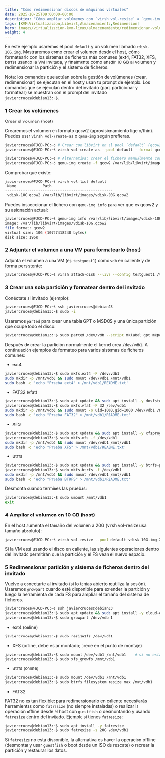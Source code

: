 ```yaml
---
title: "Cómo redimensionar discos de máquinas virtuales"
date: 2025-10-25T09:00:00+00:00
description: "Cómo ampliar volúmenes con `virsh vol-resize` o `qemu-img resize` y los pasos necesarios dentro de la VM (redimensionar particiones y sistemas de archivos). Buenas prácticas y riesgos."
tags: [KVM,Virtualizacion,Libvirt,Almacenamiento,Redimension]
hero: images/virtualizacion-kvm-linux/almacenamiento/redimensionar-volumenes.png
weight: 4
---
```


En este ejemplo usaremos el pool `default` y un volumen llamado `vdisk-10G.img`. Mostraremos cómo crear el volumen desde el host, cómo formatearlo con los sistemas de ficheros más comunes (ext4, FAT32, XFS, btrfs) usando la VM invitada, y finalmente cómo añadir 10 GB al volumen y redimensionar la partición y el sistema de ficheros.

Nota: los comandos que actúan sobre la gestión de volúmenes (crear, redimensionar) se ejecutan en el host y usan tu prompt de ejemplo. Los comandos que se ejecutan dentro del invitado (para particionar y formatear) se muestran con el prompt del invitado `javiercruces@debian13:~$`.

### 1 Crear los volúmenes
 Crear el volumen (host)

Crearemos el volumen en formato qcow2 (aprovisionamiento ligero/thin). Puedes usar `virsh vol-create-as` o `qemu-img` según prefieras.

```bash
javiercruces@FJCD-PC:~$ # Crear con libvirt en el pool `default` (qcow2, thin)
javiercruces@FJCD-PC:~$ virsh vol-create-as --pool default --format qcow2 vdisk-10G.qcow2 10G

javiercruces@FJCD-PC:~$ # Alternativa: crear el fichero manualmente con qemu-img
javiercruces@FJCD-PC:~$ qemu-img create -f qcow2 /var/lib/libvirt/images/vdisk-10G.qcow2 10G
```

Comprobar que existe:

```bash
javiercruces@FJCD-PC:~$ virsh vol-list default
 Name            Path
-------------------------------------------------
 vdisk-10G.qcow2 /var/lib/libvirt/images/vdisk-10G.qcow2
```

Puedes inspeccionar el fichero con `qemu-img info` para ver que es qcow2 y su asignación actual:

```bash
javiercruces@FJCD-PC:~$ qemu-img info /var/lib/libvirt/images/vdisk-10G.qcow2
image: /var/lib/libvirt/images/vdisk-10G.qcow2
file format: qcow2
virtual size: 10G (10737418240 bytes)
disk size: 196K
```

### 2 Adjuntar el volumen a una VM para formatearlo (host)

Adjunta el volumen a una VM (ej. `testguest1`) como `vdb` en caliente y de forma persistente:

```bash
javiercruces@FJCD-PC:~$ virsh attach-disk --live --config testguest1 /var/lib/libvirt/images/vdisk-10G.qcow2 vdb
```

### 3 Crear una sola partición y formatear dentro del invitado

Conéctate al invitado (ejemplo):

```bash
javiercruces@FJCD-PC:~$ ssh javiercruces@debian13
javiercruces@debian13:~$ sudo -i
```

Usaremos `parted` para crear una tabla GPT o MSDOS y una única partición que ocupe todo el disco:

```bash
javiercruces@debian13:~$ sudo parted /dev/vdb --script mklabel gpt mkpart primary 0% 100%
```

Después de crear la partición normalmente el kernel crea `/dev/vdb1`. A continuación ejemplos de formateo para varios sistemas de ficheros comunes:

- ext4

```bash
javiercruces@debian13:~$ sudo mkfs.ext4 -F /dev/vdb1
sudo mkdir -p /mnt/vdb1 && sudo mount /dev/vdb1 /mnt/vdb1
sudo bash -c 'echo "Prueba ext4" > /mnt/vdb1/README.txt'
```

- FAT32 (vfat)

```bash
javiercruces@debian13:~$ sudo apt update && sudo apt install -y dosfstools
javiercruces@debian13:~$ sudo mkfs.vfat -F 32 /dev/vdb1
sudo mkdir -p /mnt/vdb1 && sudo mount -o uid=1000,gid=1000 /dev/vdb1 /mnt/vdb1
sudo bash -c 'echo "Prueba FAT32" > /mnt/vdb1/README.txt'
```

- XFS

```bash
javiercruces@debian13:~$ sudo apt update && sudo apt install -y xfsprogs
javiercruces@debian13:~$ sudo mkfs.xfs -f /dev/vdb1
sudo mkdir -p /mnt/vdb1 && sudo mount /dev/vdb1 /mnt/vdb1
sudo bash -c 'echo "Prueba XFS" > /mnt/vdb1/README.txt'
```

- Btrfs

```bash
javiercruces@debian13:~$ sudo apt update && sudo apt install -y btrfs-progs
javiercruces@debian13:~$ sudo mkfs.btrfs -f /dev/vdb1
sudo mkdir -p /mnt/vdb1 && sudo mount /dev/vdb1 /mnt/vdb1
sudo bash -c 'echo "Prueba BTRFS" > /mnt/vdb1/README.txt'
```

Desmonta cuando termines las pruebas:

```bash
javiercruces@debian13:~$ sudo umount /mnt/vdb1
exit
```

### 4 Ampliar el volumen en 10 GB (host)

En el host aumenta el tamaño del volumen a 20G (virsh vol-resize usa tamaño absoluto):

```bash
javiercruces@FJCD-PC:~$ virsh vol-resize --pool default vdisk-10G.img 20G
```

Si la VM está usando el disco en caliente, las siguientes operaciones dentro del invitado permitirán que la partición y el FS vean el nuevo espacio.

### 5 Redimensionar partición y sistema de ficheros dentro del invitado

Vuelve a conectarte al invitado (si lo tenías abierto reutiliza la sesión). Usaremos `growpart` cuando esté disponible para extender la partición y luego la herramienta de cada FS para ampliar el tamaño del sistema de ficheros.

```bash
javiercruces@FJCD-PC:~$ ssh javiercruces@debian13
javiercruces@debian13:~$ sudo apt update && sudo apt install -y cloud-guest-utils
javiercruces@debian13:~$ sudo growpart /dev/vdb 1
```

- ext4 (online)

```bash
javiercruces@debian13:~$ sudo resize2fs /dev/vdb1
```

- XFS (online, debe estar montado; crece en el punto de montaje)

```bash
javiercruces@debian13:~$ sudo mount /dev/vdb1 /mnt/vdb1    # si no está ya montado
javiercruces@debian13:~$ sudo xfs_growfs /mnt/vdb1
```

- Btrfs (online)

```bash
javiercruces@debian13:~$ sudo mount /dev/vdb1 /mnt/vdb1
javiercruces@debian13:~$ sudo btrfs filesystem resize max /mnt/vdb1
```

- FAT32

FAT32 no es tan flexible: para redimensionarlo en caliente necesitarás herramientas como `fatresize` (no siempre instaladas) o realizar la operación offline desde el host con `guestfish` o desmontando y usando `fatresize` dentro del invitado. Ejemplo si tienes `fatresize`:

```bash
javiercruces@debian13:~$ sudo apt install -y fatresize
javiercruces@debian13:~$ sudo fatresize -s 20G /dev/vdb1
```

Si `fatresize` no está disponible, la alternativa es hacer la operación offline (desmontar y usar `guestfish` o boot desde un ISO de rescate) o recrear la partición y restaurar los datos.
